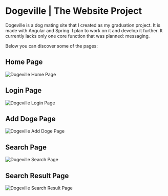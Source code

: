 # Dogeville | The Website Project
Dogeville is a dog mating site that I created as my graduation project. It is made with Angular and Spring. I plan to work on it and develop it further. It currently lacks only one core function that was planned: messaging.

Below you can discover some of the pages:
## Home Page
![Dogeville Home Page](https://i.ibb.co/0J3P8MC/dogeville-home.png "Dogeville Home Page")

## Login Page
![Dogeville Login Page](https://i.ibb.co/rHYL2DD/dogeville-login.png "Dogeville Login Page")

## Add Doge Page
![Dogeville Add Doge Page](https://i.ibb.co/DCgYQSx/dogeville-add-doge.png "Dogeville Add Doge Page")

## Search Page
![Dogeville Search Page](https://i.ibb.co/nQ34HFf/dogeville-search.png "Dogeville Search Page")

## Search Result Page
![Dogeville Search Result Page](https://i.ibb.co/FqrVZBF/dogeville-pet-card.png "Dogeville Search Result Page")

